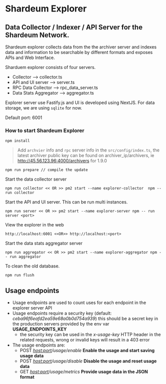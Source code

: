 # Shardeum Explorer

## Data Collector / Indexer / API Server for the Shardeum Network.

Shardeum explorer collects data from the the archiver server and indexes data and information to be searchable by different formats and exposes APIs and Web Interface.

Sharduem explorer consists of four servers.

- Collector --> collector.ts
- API and UI server --> server.ts
- RPC Data Collector --> rpc_data_server.ts
- Data Stats Aggregator --> aggregator.ts

Explorer server use Fastify.js and UI is developed using NextJS. For data storage, we are using `sqlite` for now.

Default port: 6001

### How to start Shardeum Explorer

```
npm install
```

> Add `archvier` info and `rpc` server info in the `src/config/index.ts`, the latest archiver public key can be found on archiver_ip/archivers, ie http://45.56.123.96:4000/archivers for 1.9.0

```
npm run prepare // compile the update
```

Start the data collector server

```
npm run collector << OR >> pm2 start --name explorer-collector  npm -- run collector
```

Start the API and UI server. This can be run multi instances.

```
npm run server << OR >> pm2 start --name explorer-server npm -- run server <port>
```

View the explorer in the web

```
http://localhost:6001 <<OR>> http://localhost:<port>
```

Start the data stats aggregator server

```
npm run aggregator << OR >> pm2 start --name explorer-aggregator npm -- run aggregator
```

To clean the old database.

```
npm run flush
```


## Usage endpoints

 - Usage endpoints are used to count uses for each endpoint in the explorer server API
 - Usage endpoints require a security key (default: *ceba96f6eafd2ea59e68a0b0d754a939*) this should be a secret key in the production servers provided by the env var **USAGE_ENDPOINTS_KEY**
    - the security key can be used in the *x-usage-key* HTTP header in the related requests, wrong or invalid keys will result in a 403 error
 - The usage endpoints are:
    - POST *<host:port>/usage/enable*       **Enable the usage and start saving usage data**
    - POST *<host:port>/usage/disable*      **Disable the usage and reset usage data**
    - GET *<host:port>/usage/metrics*       **Provide usage data in the JSON format**


